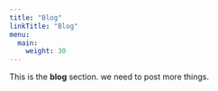 ```yaml
---
title: "Blog"
linkTitle: "Blog"
menu:
  main:
    weight: 30
---
```



This is the **blog** section. we need to post more things.
